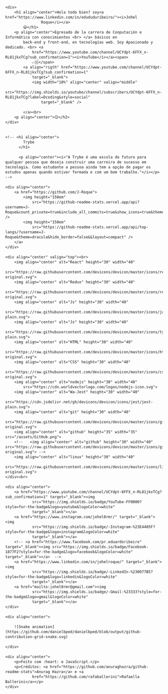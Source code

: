 
    <div>
        <h1 align="center">Hola todo bien? soy<a href="https://www.linkedin.com/in/edududuribeiro/"><i>Johel
                    Roque</i></a>
            😃️</h1>
        <p align="center">Egresado de la carrera de Conputación e Informática con conocimientos <br> </a> básicos en
            back-end y front-end, en tecnologías web. Soy Apasionado y dedicado. <br> <a
                href="https://www.youtube.com/channel/UCYdpt-6FFX_n-RL81jkxTCg?sub_confirmation=1"><i>YouTube</i></a><span>
                👉🏽️</span>
            <a align="rigth" href="https://www.youtube.com/channel/UCYdpt-6FFX_n-RL81jkxTCg?sub_confirmation=1"
                target="_blank">
                <img width="10%" align="center" valign="middle"
                    src="https://img.shields.io/youtube/channel/subscribers/UCYdpt-6FFX_n-RL81jkxTCg?label=Dcoding&style=social"
                    target="_blank" />

            </a><br>
        <p align="center">😉️</h2>
    </div>


    <!-- <h1 align="center"> 
            Trybe
          </h1>
          
          <p align="center"><i>"A Trybe é uma escola do futuro para qualquer pessoa que deseja construir uma carreira de sucesso em tecnologia. Como estudante a pessoa ainda tem a opção de pagar os estudos apenas quando estiver formada e com um bom trabalho."</i></p> -->

    <div align="center">
        <a href="https://github.com/J-Roque">
            <img height="150em"
                src="https://github-readme-stats.vercel.app/api?username=J-Roque&count_private=true&include_all_commits=true&show_icons=true&theme=dracula&hide_border=false&show_owner=true" />
            <img height="150em"
                src="https://github-readme-stats.vercel.app/api/top-langs/?username=J-Roque&theme=dracula&hide_border=false&&layout=compact" />
        </a>
    </div>

    <div align="center" valign="top"><br>
        <img align="center" alt="React" height="30" width="40"
            src="https://raw.githubusercontent.com/devicons/devicon/master/icons/react/react-original.svg">
        <img align="center" alt="Redux" height="30" width="40"
            src="https://raw.githubusercontent.com/devicons/devicon/master/icons/redux/redux-original.svg">
        <img align="center" alt="Js" height="30" width="40"
            src="https://raw.githubusercontent.com/devicons/devicon/master/icons/javascript/javascript-plain.svg">
        <img align="center" alt="Js" height="30" width="40"
            src="https://raw.githubusercontent.com/devicons/devicon/master/icons/typescript/typescript-plain.svg">
        <img align="center" alt="HTML" height="30" width="40"
            src="https://raw.githubusercontent.com/devicons/devicon/master/icons/html5/html5-original.svg">
        <img align="center" alt="CSS" height="30" width="40"
            src="https://raw.githubusercontent.com/devicons/devicon/master/icons/css3/css3-original.svg">
        <img align="center" alt="nodejs" height="30" width="40"
            src="https://cdn.worldvectorlogo.com/logos/nodejs-icon.svg">
        <img align="center" alt="Wa-Jest" height="30" width="40"
            src="https://cdn.jsdelivr.net/gh/devicons/devicon/icons/jest/jest-plain.svg">
        <img align="center" alt="git" height="30" width="40"
            src="https://raw.githubusercontent.com/devicons/devicon/master/icons/git/git-original.svg">
        <img align="center" alt="github" height="35" width="35" src="/assets/GitHub.png">
        <!--   <img align="center" alt="github" height="30" width="40" src="https://raw.githubusercontent.com/devicons/devicon/master/icons/github/github-original.svg"> -->
        <img align="center" alt="linux" height="30" width="40"
            src="https://raw.githubusercontent.com/devicons/devicon/master/icons/linux/linux-original.svg">
    </div><br>

    <div align="center">
        <a href="https://www.youtube.com/channel/UCYdpt-6FFX_n-RL81jkxTCg?sub_confirmation=1" target="_blank"><img
                src="https://img.shields.io/badge/YouTube-FF0000?style=for-the-badge&logo=youtube&logoColor=white"
                target="_blank"></a>
        <a href="https://www.instagram.com/johel0rmr/" target="_blank"><img
                src="https://img.shields.io/badge/-Instagram-%23E4405F?style=for-the-badge&logo=instagram&logoColor=white"
                target="_blank"></a>
        <!-- <a href="https://www.facebook.com/pr.eduardoribeiro" target="_blank"><img src="https://img.shields.io/badge/Facebook-1877F2?style=for-the-badge&logo=facebook&logoColor=white" target="_blank"></a>  -->
        <a href="https://www.linkedin.com/in/johelroque/" target="_blank"><img
                src="https://img.shields.io/badge/-LinkedIn-%230077B5?style=for-the-badge&logo=linkedin&logoColor=white"
                target="_blank"></a>
        <a href="mailto:johel0rmr@gmail.com"><img
                src="https://img.shields.io/badge/-Gmail-%23333?style=for-the-badge&logo=gmail&logoColor=white"
                target="_blank"></a>
    </div>

    <div align="center">

        ![Snake animation](https://github.com/danielbped/danielbped/blob/output/github-contribution-grid-snake.svg)

    </div>

    <div align="center">
        <p>Feito com :heart: e JavaScript.</p>
        <p>Créditos: <a href="https://github.com/anuraghazra/github-readme-stats">Anurag Hazra</a> e <a
                href="https://github.com/rafaballerini">Rafaella Ballerini</a></p>
    </div>

